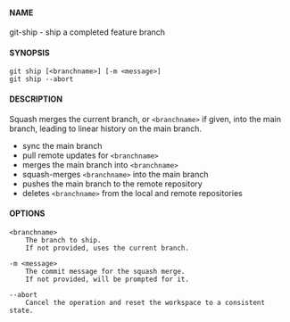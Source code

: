 #### NAME

git-ship - ship a completed feature branch

#### SYNOPSIS

```
git ship [<branchname>] [-m <message>]
git ship --abort
```

#### DESCRIPTION

Squash merges the current branch, or `<branchname>` if given, into the main branch, leading to linear history on the main branch.

* sync the main branch
* pull remote updates for `<branchname>`
* merges the main branch into `<branchname>`
* squash-merges `<branchname>` into the main branch
* pushes the main branch to the remote repository
* deletes `<branchname>` from the local and remote repositories


#### OPTIONS

```
<branchname>
    The branch to ship.
    If not provided, uses the current branch.

-m <message>
    The commit message for the squash merge.
    If not provided, will be prompted for it.

--abort
    Cancel the operation and reset the workspace to a consistent state.
```
